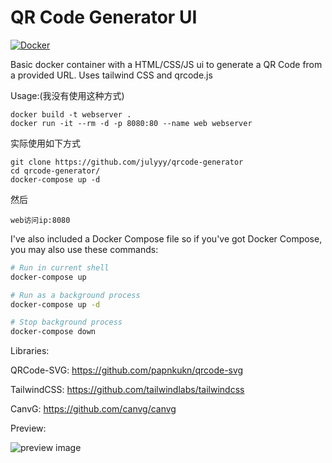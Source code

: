 # QR Code Generator UI
[![Docker](https://img.shields.io/badge/Docker-Hub-blue)](https://hub.docker.com/r/bizzycolah/qrcode-generator)

Basic docker container with a HTML/CSS/JS ui to generate a QR Code from a provided URL.
Uses tailwind CSS and qrcode.js

Usage:(我没有使用这种方式)
```
docker build -t webserver .
docker run -it --rm -d -p 8080:80 --name web webserver
```

实际使用如下方式
```
git clone https://github.com/julyyy/qrcode-generator
cd qrcode-generator/
docker-compose up -d
```
然后
```
web访问ip:8080
```

I've also included a Docker Compose file so if you've got Docker Compose, you may also use these commands:
```bash
# Run in current shell
docker-compose up

# Run as a background process
docker-compose up -d

# Stop background process
docker-compose down
```

Libraries:

QRCode-SVG: https://github.com/papnkukn/qrcode-svg

TailwindCSS: https://github.com/tailwindlabs/tailwindcss

CanvG: https://github.com/canvg/canvg

Preview:

![preview image](https://i.imgur.com/VMe8ao0.png)
